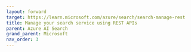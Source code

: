 ```yaml
---
layout: forward
target: https://learn.microsoft.com/azure/search/search-manage-rest
title: Manage your search service using REST APIs
parent: Azure AI Search
grand_parent: Microsoft
nav_order: 3
---
```

